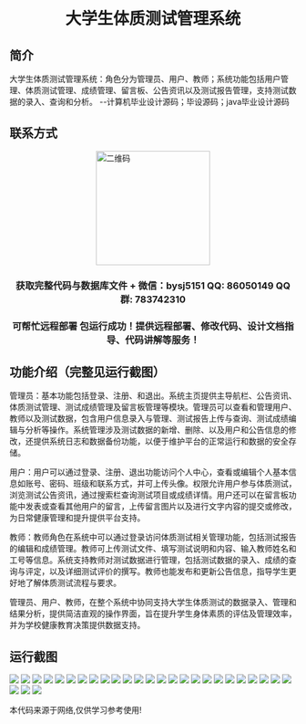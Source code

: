 <p><h1 align="center">大学生体质测试管理系统</h1></p>

## 简介
大学生体质测试管理系统：角色分为管理员、用户、教师；系统功能包括用户管理、体质测试管理、成绩管理、留言板、公告资讯以及测试报告管理，支持测试数据的录入、查询和分析。    --计算机毕业设计源码；毕设源码；java毕业设计源码


## 联系方式
<img src="https://bs-1329754181.cos.ap-shanghai.myqcloud.com/wx.jpg" alt="二维码" style="display: block; margin: 0 auto;" width="200px">
<p><h3 align="center">获取完整代码与数据库文件 + 微信：bysj5151 QQ: 86050149 QQ群: 783742310</h3></p>
<p><h3 align="center">可帮忙远程部署 包运行成功！提供远程部署、修改代码、设计文档指导、代码讲解等服务！</h3></p>

## 功能介绍（完整见运行截图）
管理员：基本功能包括登录、注册、和退出。系统主页提供主导航栏、公告资讯、体质测试管理、测试成绩管理及留言板管理等模块。管理员可以查看和管理用户、教师以及测试数据，包含用户信息录入与管理、测试报告上传与查询、测试成绩编辑与分析等操作。系统管理涉及测试数据的新增、删除、以及用户和公告信息的修改，还提供系统日志和数据备份功能，以便于维护平台的正常运行和数据的安全存储。

用户：用户可以通过登录、注册、退出功能访问个人中心，查看或编辑个人基本信息如账号、密码、班级和联系方式，并可上传头像。权限允许用户参与体质测试，浏览测试公告资讯，通过搜索栏查询测试项目或成绩详情。用户还可以在留言板功能中发表或查看其他用户的留言，上传留言图片以及进行文字内容的提交或修改，为日常健康管理和提升提供平台支持。

教师：教师角色在系统中可以通过登录访问体质测试相关管理功能，包括测试报告的编辑和成绩管理。教师可上传测试文件、填写测试说明和内容、输入教师姓名和工号等信息。系统支持教师对测试数据进行管理，包括测试数据的录入、成绩的查询与评定，以及详细测试评价的撰写。教师也能发布和更新公告信息，指导学生更好地了解体质测试流程与要求。

管理员、用户、教师，在整个系统中协同支持大学生体质测试的数据录入、管理和结果分析，提供简洁直观的操作界面，旨在提升学生身体素质的评估及管理效率，并为学校健康教育决策提供数据支持。


## 运行截图
![](https://bs-1329754181.cos.ap-shanghai.myqcloud.com/spring/UniversityFitnessTestManagementSystem/img/001.jpg)
![](https://bs-1329754181.cos.ap-shanghai.myqcloud.com/spring/UniversityFitnessTestManagementSystem/img/002.jpg)
![](https://bs-1329754181.cos.ap-shanghai.myqcloud.com/spring/UniversityFitnessTestManagementSystem/img/003.jpg)
![](https://bs-1329754181.cos.ap-shanghai.myqcloud.com/spring/UniversityFitnessTestManagementSystem/img/004.jpg)
![](https://bs-1329754181.cos.ap-shanghai.myqcloud.com/spring/UniversityFitnessTestManagementSystem/img/005.jpg)
![](https://bs-1329754181.cos.ap-shanghai.myqcloud.com/spring/UniversityFitnessTestManagementSystem/img/006.jpg)
![](https://bs-1329754181.cos.ap-shanghai.myqcloud.com/spring/UniversityFitnessTestManagementSystem/img/007.jpg)
![](https://bs-1329754181.cos.ap-shanghai.myqcloud.com/spring/UniversityFitnessTestManagementSystem/img/008.jpg)
![](https://bs-1329754181.cos.ap-shanghai.myqcloud.com/spring/UniversityFitnessTestManagementSystem/img/009.jpg)
![](https://bs-1329754181.cos.ap-shanghai.myqcloud.com/spring/UniversityFitnessTestManagementSystem/img/010.jpg)
![](https://bs-1329754181.cos.ap-shanghai.myqcloud.com/spring/UniversityFitnessTestManagementSystem/img/011.jpg)
![](https://bs-1329754181.cos.ap-shanghai.myqcloud.com/spring/UniversityFitnessTestManagementSystem/img/012.jpg)
![](https://bs-1329754181.cos.ap-shanghai.myqcloud.com/spring/UniversityFitnessTestManagementSystem/img/013.jpg)
![](https://bs-1329754181.cos.ap-shanghai.myqcloud.com/spring/UniversityFitnessTestManagementSystem/img/014.jpg)
![](https://bs-1329754181.cos.ap-shanghai.myqcloud.com/spring/UniversityFitnessTestManagementSystem/img/015.jpg)
![](https://bs-1329754181.cos.ap-shanghai.myqcloud.com/spring/UniversityFitnessTestManagementSystem/img/016.jpg)
![](https://bs-1329754181.cos.ap-shanghai.myqcloud.com/spring/UniversityFitnessTestManagementSystem/img/017.jpg)
![](https://bs-1329754181.cos.ap-shanghai.myqcloud.com/spring/UniversityFitnessTestManagementSystem/img/018.jpg)
![](https://bs-1329754181.cos.ap-shanghai.myqcloud.com/spring/UniversityFitnessTestManagementSystem/img/019.jpg)
![](https://bs-1329754181.cos.ap-shanghai.myqcloud.com/spring/UniversityFitnessTestManagementSystem/img/020.jpg)
![](https://bs-1329754181.cos.ap-shanghai.myqcloud.com/spring/UniversityFitnessTestManagementSystem/img/021.jpg)
![](https://bs-1329754181.cos.ap-shanghai.myqcloud.com/spring/UniversityFitnessTestManagementSystem/img/022.jpg)
![](https://bs-1329754181.cos.ap-shanghai.myqcloud.com/spring/UniversityFitnessTestManagementSystem/img/023.jpg)
![](https://bs-1329754181.cos.ap-shanghai.myqcloud.com/spring/UniversityFitnessTestManagementSystem/img/024.jpg)
![](https://bs-1329754181.cos.ap-shanghai.myqcloud.com/spring/UniversityFitnessTestManagementSystem/img/025.jpg)
![](https://bs-1329754181.cos.ap-shanghai.myqcloud.com/spring/UniversityFitnessTestManagementSystem/img/026.jpg)
![](https://bs-1329754181.cos.ap-shanghai.myqcloud.com/spring/UniversityFitnessTestManagementSystem/img/027.jpg)
![](https://bs-1329754181.cos.ap-shanghai.myqcloud.com/spring/UniversityFitnessTestManagementSystem/img/028.jpg)

<p>本代码来源于网络,仅供学习参考使用!</p>
